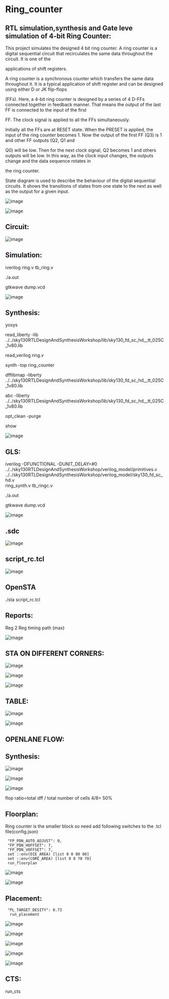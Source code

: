 # Ring_counter


RTL simulation,synthesis and Gate leve simulation of 4-bit Ring Counter:
---
This project simulates the designed 4 bit ring counter. A ring counter is a digital sequential circuit that recirculates the same data throughout the circuit. It is one of the 

applications of shift registers.

A ring counter is a synchronous counter which transfers the same data throughout it. It is a typical application of shift register and can be designed using either D or JK flip-flops

(FFs). Here, a 4-bit ring counter is designed by a series of 4 D-FFs connected together in feedback manner. That means the output of the last FF is connected to the input of the first

FF. The clock signal is applied to all the FFs simultaneously.

Initially all the FFs are at RESET state. When the PRESET is applied, the input of the ring counter becomes 1. Now the output of the first FF (Q3) is 1 and other FF outputs (Q2, Q1 and 

Q0) will be low. Then for the next clock signal, Q2 becomes 1 and others outputs will be low. In this way, as the clock input changes, the outputs change and the data sequence rotates in

the ring counter.



State diagram is used to describe the behaviour of the digital sequential circuits. It shows the transitions of states from one state to the next as well as the output for a given input.

![image](https://github.com/sangamanathpuncham/VSD_HDP/assets/132802184/c3bffb56-f7dd-41dd-80eb-144a313ff0c6)

![image](https://github.com/sangamanathpuncham/VSD_HDP/assets/132802184/d112e3af-c7aa-419e-94f8-44621fa036ed)


Circuit:
---

![image](https://github.com/sangamanathpuncham/VSD_HDP/assets/132802184/54e3120a-99d2-47f4-b6e7-5f75724ed393)


Simulation:
--
iverilog ring.v tb_ring.v

./a.out
 
gtkwave dump.vcd
 
![image](https://github.com/sangamanathpuncham/VSD_HDP/assets/132802184/0d221b15-a332-4cbc-b8de-a75255c9e37e)
 


Synthesis:
---

yosys

read_liberty -lib ../../sky130RTLDesignAndSynthesisWorkshop/lib/sky130_fd_sc_hd__tt_025C_1v80.lib

read_verilog ring.v
 
synth -top ring_counter

dfflibmap -liberty ../../sky130RTLDesignAndSynthesisWorkshop/lib/sky130_fd_sc_hd__tt_025C_1v80.lib
 
abc -liberty  ../../sky130RTLDesignAndSynthesisWorkshop/lib/sky130_fd_sc_hd__tt_025C_1v80.lib

opt_clean -purge
 
show

![image](https://github.com/sangamanathpuncham/Ring_counter/assets/132802184/7201e4aa-d2e8-4116-9480-a6bba51dc6ea)


GLS:
---

   iverilog -DFUNCTIONAL -DUNIT_DELAY=#0 ../../sky130RTLDesignAndSynthesisWorkshop/verilog_model/primitives.v ../../sky130RTLDesignAndSynthesisWorkshop/verilog_model/sky130_fd_sc_hd.v    
   ring_synth.v tb_ringc.v
 
 
   ./a.out
   
   gtkwave dump.vcd
 


![image](https://github.com/sangamanathpuncham/VSD_HDP/assets/132802184/38da23cb-f9ef-4a9b-af47-2fbcd480ccdc)


.sdc
-----
    
![image](https://github.com/sangamanathpuncham/Ring_counter/assets/132802184/e9fbb8bc-e80f-4610-890f-022cd2cb9440)



script_rc.tcl
-------
    

![image](https://github.com/sangamanathpuncham/Ring_counter/assets/132802184/809d1c8a-589a-4aac-9ef7-3cc320671dff)




OpenSTA 
 ----
    
./sta script_rc.tcl
    
    
 Reports:
 -----
 
 Reg 2 Reg timing path (max)
  
![image](https://github.com/sangamanathpuncham/Ring_counter/assets/132802184/c1b272f1-ee6b-4c71-8dfc-e1459f517323)


STA ON DIFFERENT CORNERS:
-------


![image](https://github.com/sangamanathpuncham/Ring_counter/assets/132802184/3e883219-7b06-4556-8db8-051ebf808082)



![image](https://github.com/sangamanathpuncham/Ring_counter/assets/132802184/ee9911c2-6e21-490c-9c16-be222c73f926)



![image](https://github.com/sangamanathpuncham/Ring_counter/assets/132802184/6f0f9872-6971-4dfd-af1c-e469f81d37d6)


TABLE:
----

![image](https://github.com/sangamanathpuncham/Ring_counter/assets/132802184/948f5239-66eb-4346-84d4-7b14e06bb4d1)



![image](https://github.com/sangamanathpuncham/Ring_counter/assets/132802184/8f13c33e-cd84-4568-9db8-5027e18590ac)


OPENLANE FLOW:
----
Synthesis:
---

![image](https://github.com/sangamanathpuncham/Ring_counter/assets/132802184/3b562116-762a-41d2-b466-416f08afbf81)


![image](https://github.com/sangamanathpuncham/Ring_counter/assets/132802184/be21dbc7-c14f-466f-a48e-1e32f5891630)


![image](https://github.com/sangamanathpuncham/Ring_counter/assets/132802184/b01c1129-ab62-489f-8174-94579582aa7f)

flop ratio=total dff / total number of cells
                 4/8= 50%

Floorplan:
----

Ring counter is the smaller block so need add following switches to the .tcl file(config.json)

     "FP_PDN_AUTO_ADJUST": 0,
     "FP_PDN_HOFFSET": 7,
     "FP_PDN_VOFFSET": 7,
     set ::env(DIE_AREA) [list 0 0 80 80]
     set ::env(CORE_AREA) [list 0 0 70 70]
     run_floorplan
     

![image](https://github.com/sangamanathpuncham/Ring_counter/assets/132802184/1c2e538e-7b0d-4913-b550-a719e98f7b24)

![image](https://github.com/sangamanathpuncham/Ring_counter/assets/132802184/481dd759-fbdc-4e3e-9492-1acb91b7d9bc)

Placement:
---

     "PL_TARGET_DESITY": 0.73
      run_placement
      
![image](https://github.com/sangamanathpuncham/Ring_counter/assets/132802184/99428316-5d69-4e91-8414-29ba244db0c5)

![image](https://github.com/sangamanathpuncham/Ring_counter/assets/132802184/074824e0-9df7-4201-abaa-e351ea62a21a)

![image](https://github.com/sangamanathpuncham/Ring_counter/assets/132802184/d0c2655b-a8e7-4caf-8e76-4449f684ff0e)

![image](https://github.com/sangamanathpuncham/Ring_counter/assets/132802184/87e0b511-d3bc-41e8-89de-8fa95b2275f4)

![image](https://github.com/sangamanathpuncham/Ring_counter/assets/132802184/c7c28c2a-9d6d-49db-b79e-6269b1e0a784)


CTS:
----

  run_cts

